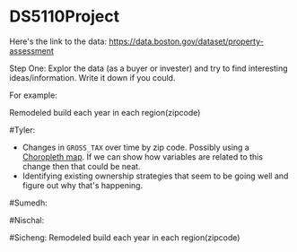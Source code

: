 # DS5110Project

Here's the link to the data: https://data.boston.gov/dataset/property-assessment

Step One: Explor the data (as a buyer or invester) and try to find 
interesting ideas/information. Write it down if you could.

For example: 

Remodeled build each year in each region(zipcode)

#Tyler:
* Changes in `GROSS_TAX` over time by zip code. Possibly using a
  [Choropleth map](https://en.wikipedia.org/wiki/Choropleth_map). If
  we can show how variables are related to this change then that could
  be neat.
* Identifying existing ownership strategies that seem to be going well
  and figure out why that's happening.

#Sumedh:

#Nischal:

#Sicheng:
Remodeled build each year in each region(zipcode)
